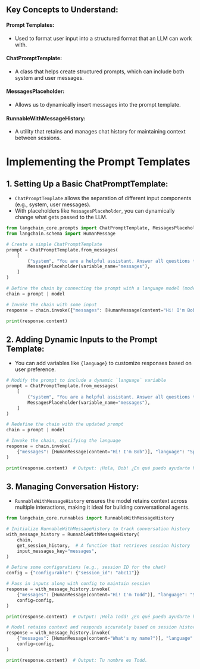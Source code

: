 ## Key Concepts to Understand:

#### Prompt Templates:
- Used to format user input into a structured format that an LLM can work with.

#### ChatPromptTemplate:
- A class that helps create structured prompts, which can include both system and user messages.

#### MessagesPlaceholder:
- Allows us to dynamically insert messages into the prompt template.

#### RunnableWithMessageHistory:
- A utility that retains and manages chat history for maintaining context between sessions.

# Implementing the Prompt Templates

## 1. Setting Up a Basic ChatPromptTemplate:

- `ChatPromptTemplate` allows the separation of different input components (e.g., system, user messages).
- With placeholders like `MessagesPlaceholder`, you can dynamically change what gets passed to the LLM.

```py
from langchain_core.prompts import ChatPromptTemplate, MessagesPlaceholder
from langchain.schema import HumanMessage

# Create a simple ChatPromptTemplate
prompt = ChatPromptTemplate.from_messages(
    [
        ("system", "You are a helpful assistant. Answer all questions to the best of your ability."),
        MessagesPlaceholder(variable_name="messages"),
    ]
)

# Define the chain by connecting the prompt with a language model (model should be instantiated beforehand)
chain = prompt | model

# Invoke the chain with some input
response = chain.invoke({"messages": [HumanMessage(content="Hi! I'm Bob")]})

print(response.content)
```

## 2. Adding Dynamic Inputs to the Prompt Template:

- You can add variables like `{language}` to customize responses based on user preference.

```py
# Modify the prompt to include a dynamic `language` variable
prompt = ChatPromptTemplate.from_messages(
    [
        ("system", "You are a helpful assistant. Answer all questions to the best of your ability in {language}."),
        MessagesPlaceholder(variable_name="messages"),
    ]
)

# Redefine the chain with the updated prompt
chain = prompt | model

# Invoke the chain, specifying the language
response = chain.invoke(
    {"messages": [HumanMessage(content="Hi! I'm Bob")], "language": "Spanish"}
)

print(response.content)  # Output: ¡Hola, Bob! ¿En qué puedo ayudarte hoy?
```

## 3. Managing Conversation History:

- `RunnableWithMessageHistory` ensures the model retains context across multiple interactions, making it ideal for building conversational agents.

```py
from langchain_core.runnables import RunnableWithMessageHistory

# Initialize RunnableWithMessageHistory to track conversation history
with_message_history = RunnableWithMessageHistory(
    chain,
    get_session_history,  # A function that retrieves session history
    input_messages_key="messages",
)

# Define some configurations (e.g., session ID for the chat)
config = {"configurable": {"session_id": "abc11"}}

# Pass in inputs along with config to maintain session
response = with_message_history.invoke(
    {"messages": [HumanMessage(content="Hi! I'm Todd")], "language": "Spanish"},
    config=config,
)

print(response.content)  # Output: ¡Hola Todd! ¿En qué puedo ayudarte hoy?

# Model retains context and responds accurately based on session history
response = with_message_history.invoke(
    {"messages": [HumanMessage(content="What's my name?")], "language": "Spanish"},
    config=config,
)

print(response.content)  # Output: Tu nombre es Todd.
```


